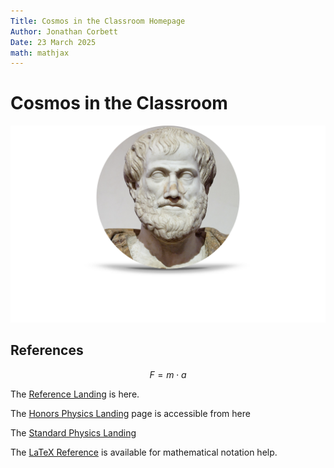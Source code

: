 ```yaml
---
Title: Cosmos in the Classroom Homepage
Author: Jonathan Corbett
Date: 23 March 2025
math: mathjax
---
```


# Cosmos in the Classroom


  ![Aristotle](assets/images/aristotle.png)


## References

$$F=m \cdot a$$

The [Reference Landing] is here.

The [Honors Physics Landing] page is accessible from here

The [Standard Physics Landing]

The [LaTeX Reference] is available for mathematical notation help.

</div>


[Reference Landing]: https://cosmosintheclassroom.org/src/ref/ref_lib
[Honors Physics Landing]: https://cosmosintheclassroom.org/src/hphys/hphys_landing
[Meteor]: https://cosmosintheclassroom.org/src/assets/images/meteor.png
[Standard Physics Landing]: https://cosmosintheclassroom.org/src/sphys/sphys_overview
[LaTeX Reference]: https://cosmosintheclassroom.org/src/ref/ref_latex
